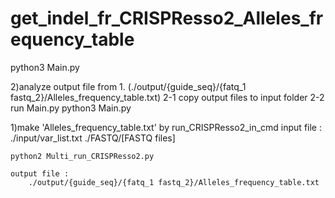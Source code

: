 # get_indel_fr_CRISPResso2_Alleles_frequency_table
python3 Main.py

2)analyze output file from 1. (./output/{guide_seq}/{fatq_1 fastq_2}/Alleles_frequency_table.txt)
    2-1 copy output files to input folder
    2-2 run Main.py
        python3 Main.py


1)make 'Alleles_frequency_table.txt' by run_CRISPResso2_in_cmd
    input file : 
        ./input/var_list.txt
        ./FASTQ/[FASTQ files]
        
    python2 Multi_run_CRISPResso2.py
    
    output file :
        ./output/{guide_seq}/{fatq_1 fastq_2}/Alleles_frequency_table.txt
        
